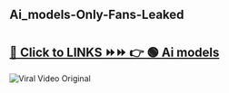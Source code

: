 
 ## Ai_models-Only-Fans-Leaked

# <h2><a href="https://clipsfans.com/Ai_models&ref=git">🔗 Click to LINKS ⏩⏩ 👉 🟢 Ai models </a></h2>

<a href="https://clipsfans.com/Ai_models&ref=git" rel="nofollow" data-target="animated-image.originalLink"><img src="https://i.ibb.co.com/xMMVF88/686577567.gif" alt="Viral Video Original" style="max-width: 100%; display: inline-block;" data-target="animated-image.originalImage"></a>
